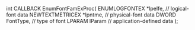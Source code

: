 int CALLBACK EnumFontFamExProc(  ENUMLOGFONTEX *lpelfe,    // logical-font data  NEWTEXTMETRICEX *lpntme,  // physical-font data  DWORD FontType,           // type of font  LPARAM lParam             // application-defined data);